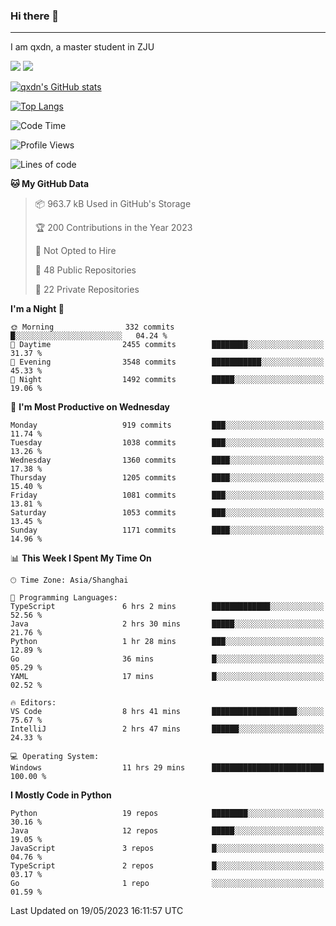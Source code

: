 ### Hi there 👋
---

I am qxdn, a master student in ZJU

[![](https://img.shields.io/badge/blog-qxdn-brightgreen?style=for-the-badge&logo=hexo)](https://qianxu.run) [![](https://img.shields.io/badge/bilibili-qxdn-ff69b4?style=for-the-badge&logo=Bilibili)](https://space.bilibili.com/11674667)


[![qxdn's GitHub stats](https://github-readme-stats.vercel.app/api?username=qxdn&count_private=true&show_icons=true)](https://github.com/qxdn)

[![Top Langs](https://github-readme-stats.vercel.app/api/top-langs/?username=qxdn&layout=compact)](https://github.com/qxdn)

<!--START_SECTION:waka-->
![Code Time](http://img.shields.io/badge/Code%20Time-1%2C050%20hrs%2036%20mins-blue)

![Profile Views](http://img.shields.io/badge/Profile%20Views-11-blue)

![Lines of code](https://img.shields.io/badge/From%20Hello%20World%20I%27ve%20Written-10.5%20million%20lines%20of%20code-blue)

**🐱 My GitHub Data** 

> 📦 963.7 kB Used in GitHub's Storage 
 > 
> 🏆 200 Contributions in the Year 2023
 > 
> 🚫 Not Opted to Hire
 > 
> 📜 48 Public Repositories 
 > 
> 🔑 22 Private Repositories 
 > 
**I'm a Night 🦉** 

```text
🌞 Morning                332 commits         █░░░░░░░░░░░░░░░░░░░░░░░░   04.24 % 
🌆 Daytime                2455 commits        ████████░░░░░░░░░░░░░░░░░   31.37 % 
🌃 Evening                3548 commits        ███████████░░░░░░░░░░░░░░   45.33 % 
🌙 Night                  1492 commits        █████░░░░░░░░░░░░░░░░░░░░   19.06 % 
```
📅 **I'm Most Productive on Wednesday** 

```text
Monday                   919 commits         ███░░░░░░░░░░░░░░░░░░░░░░   11.74 % 
Tuesday                  1038 commits        ███░░░░░░░░░░░░░░░░░░░░░░   13.26 % 
Wednesday                1360 commits        ████░░░░░░░░░░░░░░░░░░░░░   17.38 % 
Thursday                 1205 commits        ████░░░░░░░░░░░░░░░░░░░░░   15.40 % 
Friday                   1081 commits        ███░░░░░░░░░░░░░░░░░░░░░░   13.81 % 
Saturday                 1053 commits        ███░░░░░░░░░░░░░░░░░░░░░░   13.45 % 
Sunday                   1171 commits        ████░░░░░░░░░░░░░░░░░░░░░   14.96 % 
```


📊 **This Week I Spent My Time On** 

```text
🕑︎ Time Zone: Asia/Shanghai

💬 Programming Languages: 
TypeScript               6 hrs 2 mins        █████████████░░░░░░░░░░░░   52.56 % 
Java                     2 hrs 30 mins       █████░░░░░░░░░░░░░░░░░░░░   21.76 % 
Python                   1 hr 28 mins        ███░░░░░░░░░░░░░░░░░░░░░░   12.89 % 
Go                       36 mins             █░░░░░░░░░░░░░░░░░░░░░░░░   05.29 % 
YAML                     17 mins             █░░░░░░░░░░░░░░░░░░░░░░░░   02.52 % 

🔥 Editors: 
VS Code                  8 hrs 41 mins       ███████████████████░░░░░░   75.67 % 
IntelliJ                 2 hrs 47 mins       ██████░░░░░░░░░░░░░░░░░░░   24.33 % 

💻 Operating System: 
Windows                  11 hrs 29 mins      █████████████████████████   100.00 % 
```

**I Mostly Code in Python** 

```text
Python                   19 repos            ████████░░░░░░░░░░░░░░░░░   30.16 % 
Java                     12 repos            █████░░░░░░░░░░░░░░░░░░░░   19.05 % 
JavaScript               3 repos             █░░░░░░░░░░░░░░░░░░░░░░░░   04.76 % 
TypeScript               2 repos             █░░░░░░░░░░░░░░░░░░░░░░░░   03.17 % 
Go                       1 repo              ░░░░░░░░░░░░░░░░░░░░░░░░░   01.59 % 
```




 Last Updated on 19/05/2023 16:11:57 UTC
<!--END_SECTION:waka-->

<!--
**qxdn/qxdn** is a ✨ _special_ ✨ repository because its `README.md` (this file) appears on your GitHub profile.

Here are some ideas to get you started:

- 🔭 I’m currently working on ...
- 🌱 I’m currently learning ...
- 👯 I’m looking to collaborate on ...
- 🤔 I’m looking for help with ...
- 💬 Ask me about ...
- 📫 How to reach me: ...
- 😄 Pronouns: ...
- ⚡ Fun fact: ...
-->

